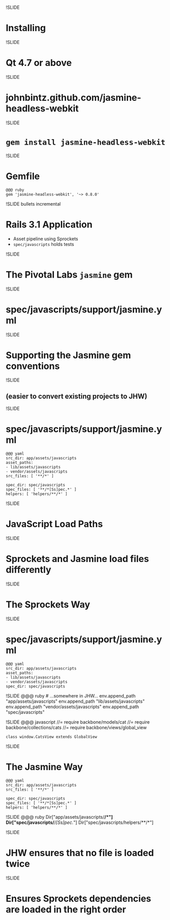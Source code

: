 !SLIDE
# Installing

!SLIDE
# Qt 4.7 or above

!SLIDE
# johnbintz.github.com/jasmine-headless-webkit

!SLIDE
# `gem install jasmine-headless-webkit`

!SLIDE
# Gemfile
    @@@ ruby
    gem 'jasmine-headless-webkit', '~> 0.8.0'

!SLIDE bullets incremental
# Rails 3.1 Application

* Asset pipeline using Sprockets
* `spec/javascripts` holds tests

!SLIDE
# The Pivotal Labs `jasmine` gem

!SLIDE
# spec/javascripts/support/jasmine.yml

!SLIDE
# Supporting the Jasmine gem conventions

!SLIDE
## (easier to convert existing projects to JHW)

!SLIDE
# spec/javascripts/support/jasmine.yml
    @@@ yaml
    src_dir: app/assets/javascripts
    asset_paths:
    - lib/assets/javascripts
    - vendor/assets/javascripts
    src_files: [ '**/*' ]

    spec_dir: spec/javascripts
    spec_files: [ '**/*[Ss]pec.*' ]
    helpers: [ 'helpers/**/*' ]

!SLIDE
# JavaScript Load Paths

!SLIDE
# Sprockets and Jasmine load files differently

!SLIDE
# The Sprockets Way

!SLIDE
# spec/javascripts/support/jasmine.yml
    @@@ yaml
    src_dir: app/assets/javascripts
    asset_paths:
    - lib/assets/javascripts
    - vendor/assets/javascripts
    spec_dir: spec/javascripts

!SLIDE
    @@@ ruby
    # ...somewhere in JHW...
    env.append_path "app/assets/javascripts"
    env.append_path "lib/assets/javascripts"
    env.append_path "vendor/assets/javascripts"
    env.append_path "spec/javascripts"

!SLIDE
    @@@ javascript
    //= require backbone/models/cat
    //= require backbone/collections/cats
    //= require backbone/views/global_view

    class window.CatsView extends GlobalView

!SLIDE
# The Jasmine Way
    @@@ yaml
    src_dir: app/assets/javascripts
    src_files: [ '**/*' ]

    spec_dir: spec/javascripts
    spec_files: [ '**/*[Ss]pec.*' ]
    helpers: [ 'helpers/**/*' ]

!SLIDE
    @@@ ruby
    Dir["app/assets/javascripts/**/*"]
    Dir["spec/javascripts/**/*[Ss]pec.*"]
    Dir["spec/javascripts/helpers/**/*"]

!SLIDE
# JHW ensures that no file is loaded twice

!SLIDE
# Ensures Sprockets dependencies are loaded in the right order

